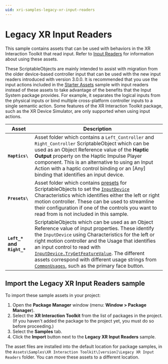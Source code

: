 ```yaml
---
uid: xri-samples-legacy-xr-input-readers
---
```

# Legacy XR Input Readers

This sample contains assets that can be used with behaviors in the XR Interaction Toolkit that read input. Refer to [Input Readers](xref:xri-input-readers#legacy-xr-input-readers) for information about using these assets.

These ScriptableObjects are mainly intended to assist with migration from the older device-based controller input that can be used with the new input readers introduced with version 3.0.0. It is recommended that you use the input actions included in the [Starter Assets](samples-starter-assets.md) sample with input readers instead of these assets to take advantage of the benefits that the Input System package provides. For example, it separates the logical inputs from the physical inputs or bind multiple cross-platform controller inputs to a single semantic action. Some features of the XR Interaction Toolkit package, such as the XR Device Simulator, are only supported when using input actions.

|**Asset**| **Description**|
|---|---|
|**`Haptics\`**|Asset folder which contains a `Left_Controller` and `Right_Controller` ScriptableObject which can be used as an Object Reference value of the **Haptic Output** property on the Haptic Impulse Player component. This is an alternative to using an Input Action with a haptic control binding or an [Any] binding that identifies an input device.|
|**`Presets\`**|Asset folder which contains [presets](https://docs.unity3d.com/Manual/Presets.html) for ScriptableObjects to set the [`InputDevice`](https://docs.unity3d.com/ScriptReference/XR.InputDevice.html) Characteristics which identifies either the left or right motion controller. These can be used to streamline their configuration if one of the controls you want to read from is not included in this sample.|
|**`Left_*` and `Right_*`**|ScriptableObjects which can be used as an Object Reference value of input properties. These identify the `InputDevice` using Characteristics for the left or right motion controller and the Usage that identifies an input control to read with [`InputDevice.TryGetFeatureValue`](https://docs.unity3d.com/ScriptReference/XR.InputDevice.TryGetFeatureValue.html). The different assets correspond with different usage strings from [`CommonUsages`](https://docs.unity3d.com/ScriptReference/XR.CommonUsages.html), such as the primary face button.|

<a name="import"></a>
## Import the Legacy XR Input Readers sample

To import these sample assets in your project:

1. Open the **Package Manager** window (menu: **Window > Package Manager**).
2. Select the **XR Interaction Toolkit** from the list of packages in the project. (If you haven't added the package to the project yet, you must do so before proceeding.)
3. Select the **Samples** tab.
4. Click the **Import** button next to the **Legacy XR Input Readers** sample.

The asset files are installed into the default location for package samples, in the `Assets\Samples\XR Interaction Toolkit\[version]\Legacy XR Input Readers` folder. You can move these assets to a different location.
